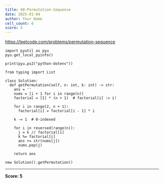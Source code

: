 ```yaml
---
title: 60-Permutation-Sequence
date: 2025-01-04
author: Your Name
cell_count: 6
score: 5
---
```


https://leetcode.com/problems/permutation-sequence


```
import pyutil as pyu
pyu.get_local_pyinfo()
```


```
print(pyu.ps2("python-dotenv"))
```


```
from typing import List
```


```
class Solution:
  def getPermutation(self, n: int, k: int) -> str:
    ans = ''
    nums = [i + 1 for i in range(n)]
    factorial = [1] * (n + 1)  # factorial[i] := i!

    for i in range(2, n + 1):
      factorial[i] = factorial[i - 1] * i

    k -= 1  # 0-indexed

    for i in reversed(range(n)):
      j = k // factorial[i]
      k %= factorial[i]
      ans += str(nums[j])
      nums.pop(j)

    return ans
```


```
new Solution().getPermutation()
```


---
**Score: 5**
